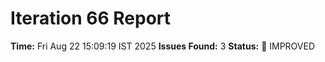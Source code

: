 # Iteration 66 Report
**Time:** Fri Aug 22 15:09:19 IST 2025
**Issues Found:** 3
**Status:** 🔧 IMPROVED
